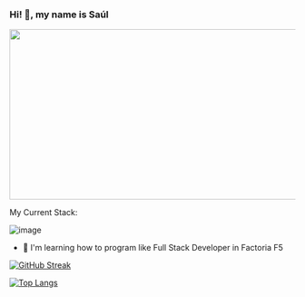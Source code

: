 ### Hi! 👋, my name is Saúl

<div align="center">
  <img src="https://media1.giphy.com/media/l41lUJ1YoZB1lHVPG/giphy.gif?cid=ecf05e47eymhuw5jpwuho1b17dkofzwt60dorzqxwii0cvjv&rid=giphy.gif&ct=g" width="600" height="300"/>
</div>

My Current Stack:

![image](https://user-images.githubusercontent.com/116891045/228465190-064969ac-a86e-4b86-8c7e-cda3fac0eca1.png)


- 🌱 I'm learning how to program like Full Stack Developer in Factoria F5 

[![GitHub Streak](http://github-readme-streak-stats.herokuapp.com?user=SaulAguinaga&theme=dark&background=000000)](https://git.io/streak-stats)

[![Top Langs](https://github-readme-stats.vercel.app/api/top-langs/?username=SaulAguinaga&layout=compact&theme=vision-friendly-dark)](https://github.com/anuraghazra/github-readme-stats)


